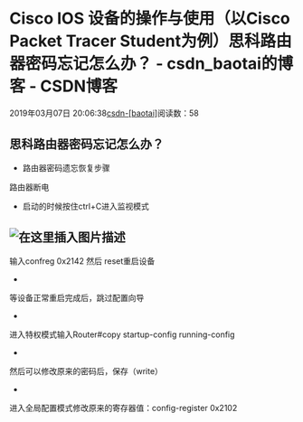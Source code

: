 # Cisco IOS 设备的操作与使用（以Cisco Packet Tracer  Student为例）思科路由器密码忘记怎么办？ - csdn_baotai的博客 - CSDN博客

2019年03月07日 20:06:38[csdn-[baotai]](https://me.csdn.net/csdn_baotai)阅读数：58


## 思科路由器密码忘记怎么办？
- 路由器密码遗忘恢复步骤

路由器断电
- 启动的时候按住ctrl+C进入监视模式

![在这里插入图片描述](https://img-blog.csdnimg.cn/2019030720061827.png)
- 
输入confreg 0x2142 然后 reset重启设备

- 
等设备正常重启完成后，跳过配置向导

- 
进入特权模式输入Router#copy startup-config running-config

- 
然后可以修改原来的密码后，保存（write）

- 
进入全局配置模式修改原来的寄存器值：config-register 0x2102

